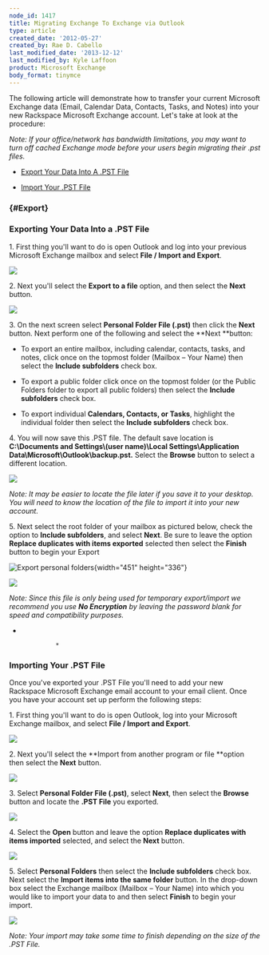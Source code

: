 ```yaml
---
node_id: 1417
title: Migrating Exchange To Exchange via Outlook
type: article
created_date: '2012-05-27'
created_by: Rae D. Cabello
last_modified_date: '2013-12-12'
last_modified_by: Kyle Laffoon
product: Microsoft Exchange
body_format: tinymce
---
```


The following article will demonstrate how to transfer your current
Microsoft Exchange data (Email, Calendar Data, Contacts, Tasks, and
Notes) into your new Rackspace Microsoft Exchange account. Let's take at
look at the procedure:

*Note: If your office/network has bandwidth limitations, you may want to
turn off cached Exchange mode before your users begin migrating their
.pst files.*

-   [Export Your Data Into A .PST File](#Export)

<!-- -->

-   [Import Your .PST File](#PSTImport)

### [](){#Export}

###

### Exporting Your Data Into a .PST File

1\. First thing you'll want to do is open Outlook and log into your
previous Microsoft Exchange mailbox and select **File / Import and
Export**.

![](http://c15047547.r47.cf2.rackcdn.com/1.png)

2\. Next you'll select the **Export to a file** option, and then select
the **Next** button.

![](http://c15047547.r47.cf2.rackcdn.com/2.png)

3\. On the next screen select **Personal Folder File (.pst)** then click
the **Next** button. Next perform one of the following and select the
**Next **button:

-   To export an entire mailbox, including calendar, contacts, tasks,
    and notes, click once on the topmost folder (Mailbox &ndash; Your Name)
    then select the **Include subfolders** check box.

<!-- -->

-   To export a public folder click once on the topmost folder (or the
    Public Folders folder to export all public folders) then select the
    **Include subfolders** check box.

<!-- -->

-   To export individual **Calendars, Contacts, or Tasks**, highlight
    the individual folder then select the **Include subfolders**
    check box.

4\. You will now save this .PST file. The default save location
is **C:\\Documents and Settings\\(user name)\\Local
Settings\\Application Data\\Microsoft\\Outlook\\backup.pst.** Select
the **Browse** button to select a different location.

![](http://c15047547.r47.cf2.rackcdn.com/3.png)

*Note: It may be easier to locate the file later if you save it to your
desktop. You will need to know the location of the file to import it
into your new account.*

5\. Next select the root folder of your mailbox as pictured below, check
the option to **Include subfolders**, and select **Next**. Be sure to
leave the option **Replace duplicates with items exported** selected
then select the **Finish** button to begin your Export

![Export personal
folders](https://8026b2e3760e2433679c-fffceaebb8c6ee053c935e8915a3fbe7.ssl.cf2.rackcdn.com/field/image/ExportPersonalFolders.png){width="451"
height="336"}

![](http://c15047547.r47.cf2.rackcdn.com/5.png)

*Note: Since this file is only being used for temporary export/import we
recommend you use **No Encryption** by leaving the password blank for
speed and compatibility purposes.[]()*

*

                 *

### Importing Your .PST File

Once you've exported your .PST File you'll need to add your new
Rackspace Microsoft Exchange email account to your email client. Once
you have your account set up perform the following steps:

1\. First thing you'll want to do is open Outlook, log into your
Microsoft Exchange mailbox, and select **File / Import and Export**.

![](http://c15047547.r47.cf2.rackcdn.com/1.png)

2\. Next you'll select the **Import from another program or file **option
then select the **Next** button.

![](http://c15047547.r47.cf2.rackcdn.com/6.png)

3\. Select **Personal Folder File (.pst)**, select **Next**, then
select the **Browse** button and locate the **.PST File** you exported.

![](http://c15047547.r47.cf2.rackcdn.com/7.png)

4\. Select the **Open** button and leave the option **Replace duplicates
with items imported** selected, and select the **Next** button.

![](http://c15047547.r47.cf2.rackcdn.com/8.png)

5\. Select **Personal Folders** then select the **Include
subfolders** check box. Next select the **Import items into the same
folder** button. In the drop-down box select the Exchange mailbox
(Mailbox &ndash; Your Name) into which you would like to import your data to
and then select **Finish** to begin your import.

![](http://c15047547.r47.cf2.rackcdn.com/10.png)

*Note: Your import may take some time to finish depending on the size of
the .PST File.*


